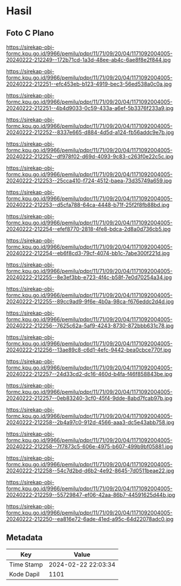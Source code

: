 # Hasil

## Foto C Plano

https://sirekap-obj-formc.kpu.go.id/9966/pemilu/pdpr/11/71/09/20/04/1171092004005-20240222-212249--172b71cd-1a3d-48ee-ab4c-6ae8f8e2f844.jpg

https://sirekap-obj-formc.kpu.go.id/9966/pemilu/pdpr/11/71/09/20/04/1171092004005-20240222-212251--efc453eb-b123-4919-bec3-56ed538a0c0a.jpg

https://sirekap-obj-formc.kpu.go.id/9966/pemilu/pdpr/11/71/09/20/04/1171092004005-20240222-212251--4b4d9033-0c59-433a-a6ef-5b3376f233a9.jpg

https://sirekap-obj-formc.kpu.go.id/9966/pemilu/pdpr/11/71/09/20/04/1171092004005-20240222-212252--8337e665-d884-4d5d-a124-fb56addc9e7b.jpg

https://sirekap-obj-formc.kpu.go.id/9966/pemilu/pdpr/11/71/09/20/04/1171092004005-20240222-212252--df978f02-d69d-4093-9c83-c263f0e22c5c.jpg

https://sirekap-obj-formc.kpu.go.id/9966/pemilu/pdpr/11/71/09/20/04/1171092004005-20240222-212253--25cca410-f724-4512-baea-73d35749a659.jpg

https://sirekap-obj-formc.kpu.go.id/9966/pemilu/pdpr/11/71/09/20/04/1171092004005-20240222-212253--d5cfa788-64ca-4448-b71f-25f2f8fb88bd.jpg

https://sirekap-obj-formc.kpu.go.id/9966/pemilu/pdpr/11/71/09/20/04/1171092004005-20240222-212254--efef8770-2818-4fe8-bdca-2d8a0d736cb5.jpg

https://sirekap-obj-formc.kpu.go.id/9966/pemilu/pdpr/11/71/09/20/04/1171092004005-20240222-212254--eb6f8cd3-79cf-4074-bb1c-7abe300f221d.jpg

https://sirekap-obj-formc.kpu.go.id/9966/pemilu/pdpr/11/71/09/20/04/1171092004005-20240222-212255--8e3ef3bb-e723-4f4c-b58f-7e0d70254a34.jpg

https://sirekap-obj-formc.kpu.go.id/9966/pemilu/pdpr/11/71/09/20/04/1171092004005-20240222-212255--89cc9ad9-9f6e-4b0a-98ca-f676eddc2d4d.jpg

https://sirekap-obj-formc.kpu.go.id/9966/pemilu/pdpr/11/71/09/20/04/1171092004005-20240222-212256--7625c62a-5af9-4243-8730-872bbb631c78.jpg

https://sirekap-obj-formc.kpu.go.id/9966/pemilu/pdpr/11/71/09/20/04/1171092004005-20240222-212256--13ae89c8-c6d1-4efc-9442-bea0cbce770f.jpg

https://sirekap-obj-formc.kpu.go.id/9966/pemilu/pdpr/11/71/09/20/04/1171092004005-20240222-212257--24d33cd2-dc16-460d-b4fa-f46f858843be.jpg

https://sirekap-obj-formc.kpu.go.id/9966/pemilu/pdpr/11/71/09/20/04/1171092004005-20240222-212257--0eb83240-3cf0-45f4-9dde-8abd7fcab97b.jpg

https://sirekap-obj-formc.kpu.go.id/9966/pemilu/pdpr/11/71/09/20/04/1171092004005-20240222-212258--2b4a97c0-912d-4566-aaa3-dc5e43abb758.jpg

https://sirekap-obj-formc.kpu.go.id/9966/pemilu/pdpr/11/71/09/20/04/1171092004005-20240222-212258--7f7873c5-606e-4975-b607-499b9bf05881.jpg

https://sirekap-obj-formc.kpu.go.id/9966/pemilu/pdpr/11/71/09/20/04/1171092004005-20240222-212258--54c7d2bd-d6b2-4e92-8645-7d0511beae22.jpg

https://sirekap-obj-formc.kpu.go.id/9966/pemilu/pdpr/11/71/09/20/04/1171092004005-20240222-212259--55729847-ef06-42aa-86b7-44591625d44b.jpg

https://sirekap-obj-formc.kpu.go.id/9966/pemilu/pdpr/11/71/09/20/04/1171092004005-20240222-212250--ea816e72-6ade-41ed-a95c-64d22078adc0.jpg


## Metadata

| Key        | Value               |
| ---------- | ------------------- |
| Time Stamp | 2024-02-22 22:03:34 |
| Kode Dapil | 1101                |



